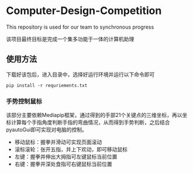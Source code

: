 # Computer-Design-Competition
This repository is used for our team to synchronous progress

该项目最终目标是完成一个集多功能于一体的计算机助理





## 使用方法

下载好该包后，进入目录中，选择好运行环境并运行以下命令即可

```
pip install -r requriements.txt
```





### 手势控制鼠标

该部分主要依赖Mediapip框架，通过得到的手部21个关键点的三维坐标，再以坐标计算每个手指角度判断手指的弯曲情况，从而得到手势判断，之后结合pyautoGui即可实现对电脑的控制。

* 移动鼠标：握拳并滑动可实现页面滚动
* 滚标滚轮：张开五指，并上下欢动，即可移动鼠标
* 左键：握拳并伸出大拇指可左键鼠标当前位置
* 右键：握拳并深处食指可右键鼠标当前位置
